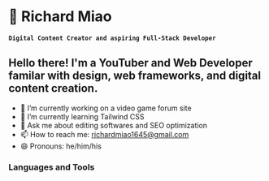 # 📝 Richard Miao

**`Digital Content Creator and aspiring Full-Stack Developer`**

## Hello there! I'm a YouTuber and Web Developer familar with design, web frameworks, and digital content creation. 

- 🔭 I’m currently working on a video game forum site
- 🌱 I’m currently learning Tailwind CSS
- 💬 Ask me about editing softwares and SEO optimization
- 📫 How to reach me: [richardmiao1645@gmail.com](mailto:richardmiao1645@gmail.com)
- 😄 Pronouns: he/him/his


### Languages and Tools

